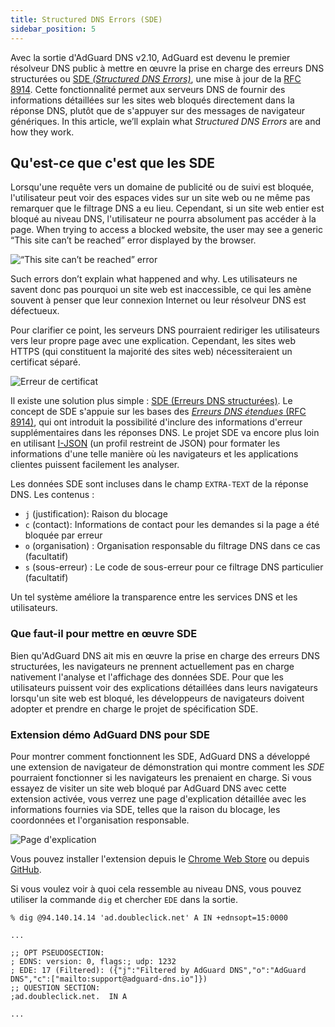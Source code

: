 ```yaml
---
title: Structured DNS Errors (SDE)
sidebar_position: 5
---
```


Avec la sortie d'AdGuard DNS v2.10, AdGuard est devenu le premier résolveur DNS public à mettre en œuvre la prise en charge des erreurs DNS structurées ou [SDE _(Structured DNS Errors)_](https://datatracker.ietf.org/doc/draft-ietf-dnsop-structured-dns-error/09/), une mise à jour de la [RFC 8914](https://datatracker.ietf.org/doc/rfc8914/). Cette fonctionnalité permet aux serveurs DNS de fournir des informations détaillées sur les sites web bloqués directement dans la réponse DNS, plutôt que de s'appuyer sur des messages de navigateur génériques. In this article, we’ll explain what _Structured DNS Errors_ are and how they work.

## Qu'est-ce que c'est que les SDE

Lorsqu'une requête vers un domaine de publicité ou de suivi est bloquée, l'utilisateur peut voir des espaces vides sur un site web ou ne même pas remarquer que le filtrage DNS a eu lieu. Cependant, si un site web entier est bloqué au niveau DNS, l'utilisateur ne pourra absolument pas accéder à la page. When trying to access a blocked website, the user may see a generic “This site can’t be reached” error displayed by the browser.

![“This site can’t be reached” error](https://cdn.adtidy.org/content/blog/dns/dns_error.png)

Such errors don’t explain what happened and why. Les utilisateurs ne savent donc pas pourquoi un site web est inaccessible, ce qui les amène souvent à penser que leur connexion Internet ou leur résolveur DNS est défectueux.

Pour clarifier ce point, les serveurs DNS pourraient rediriger les utilisateurs vers leur propre page avec une explication. Cependant, les sites web HTTPS (qui constituent la majorité des sites web) nécessiteraient un certificat séparé.

![Erreur de certificat](https://cdn.adtidy.org/content/blog/dns/certificate_error.png?1)

Il existe une solution plus simple : [SDE (Erreurs DNS structurées)](https://datatracker.ietf.org/doc/draft-ietf-dnsop-structured-dns-error/09/). Le concept de SDE s'appuie sur les bases des [_Erreurs DNS étendues_ (RFC 8914)](https://datatracker.ietf.org/doc/rfc8914/), qui ont introduit la possibilité d'inclure des informations d'erreur supplémentaires dans les réponses DNS. Le projet SDE va encore plus loin en utilisant [I-JSON](https://www.rfc-editor.org/rfc/rfc7493) (un profil restreint de JSON) pour formater les informations d'une telle manière où les navigateurs et les applications clientes puissent facilement les analyser.

Les données SDE sont incluses dans le champ `EXTRA-TEXT` de la réponse DNS. Les contenus :

- `j` (justification): Raison du blocage
- `c` (contact): Informations de contact pour les demandes si la page a été bloquée par erreur
- `o` (organisation) : Organisation responsable du filtrage DNS dans ce cas (facultatif)
- `s` (sous-erreur) : Le code de sous-erreur pour ce filtrage DNS particulier (facultatif)

Un tel système améliore la transparence entre les services DNS et les utilisateurs.

### Que faut-il pour mettre en œuvre SDE

Bien qu'AdGuard DNS ait mis en œuvre la prise en charge des erreurs DNS structurées, les navigateurs ne prennent actuellement pas en charge nativement l'analyse et l'affichage des données SDE. Pour que les utilisateurs puissent voir des explications détaillées dans leurs navigateurs lorsqu'un site web est bloqué, les développeurs de navigateurs doivent adopter et prendre en charge le projet de spécification SDE.

### Extension démo AdGuard DNS pour SDE

Pour montrer comment fonctionnent les SDE, AdGuard DNS a développé une extension de navigateur de démonstration qui montre comment les _SDE_ pourraient fonctionner si les navigateurs les prenaient en charge. Si vous essayez de visiter un site web bloqué par AdGuard DNS avec cette extension activée, vous verrez une page d'explication détaillée avec les informations fournies via SDE, telles que la raison du blocage, les coordonnées et l'organisation responsable.

![Page d'explication](https://cdn.adtidy.org/blog/new/jlkdbaccess_blocked.png)

Vous pouvez installer l'extension depuis le [Chrome Web Store](https://chromewebstore.google.com/detail/oeinmjfnchfhaabhchfjkbdpmgeageen) ou depuis [GitHub](https://github.com/AdguardTeam/dns-sde-extension/).

Si vous voulez voir à quoi cela ressemble au niveau DNS, vous pouvez utiliser la commande `dig` et chercher `EDE` dans la sortie.

```text
% dig @94.140.14.14 'ad.doubleclick.net' A IN +ednsopt=15:0000

...

;; OPT PSEUDOSECTION:
; EDNS: version: 0, flags:; udp: 1232
; EDE: 17 (Filtered): ({"j":"Filtered by AdGuard DNS","o":"AdGuard DNS","c":["mailto:support@adguard-dns.io"]})
;; QUESTION SECTION:
;ad.doubleclick.net.  IN A

...
```

